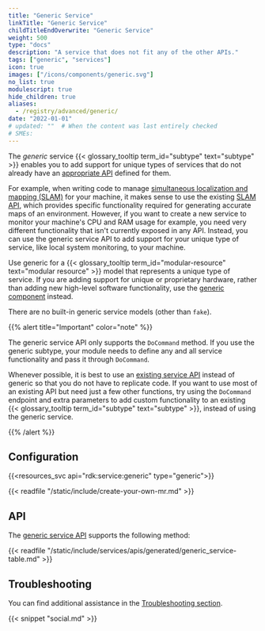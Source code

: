 ```yaml
---
title: "Generic Service"
linkTitle: "Generic Service"
childTitleEndOverwrite: "Generic Service"
weight: 500
type: "docs"
description: "A service that does not fit any of the other APIs."
tags: ["generic", "services"]
icon: true
images: ["/icons/components/generic.svg"]
no_list: true
modulescript: true
hide_children: true
aliases:
  - /registry/advanced/generic/
date: "2022-01-01"
# updated: ""  # When the content was last entirely checked
# SMEs:
---
```


The _generic_ service {{< glossary_tooltip term_id="subtype" text="subtype" >}} enables you to add support for unique types of services that do not already have an [appropriate API](/dev/reference/apis/#service-apis) defined for them.

For example, when writing code to manage [simultaneous localization and mapping (SLAM)](/operate/reference/services/slam/) for your machine, it makes sense to use the existing [SLAM API](/dev/reference/apis/services/slam/#api), which provides specific functionality required for generating accurate maps of an environment.
However, if you want to create a new service to monitor your machine's CPU and RAM usage for example, you need very different functionality that isn't currently exposed in any API.
Instead, you can use the generic service API to add support for your unique type of service, like local system monitoring, to your machine.

Use generic for a {{< glossary_tooltip term_id="modular-resource" text="modular resource" >}} model that represents a unique type of service.
If you are adding support for unique or proprietary hardware, rather than adding new high-level software functionality, use the [generic component](/operate/reference/components/generic/) instead.

There are no built-in generic service models (other than `fake`).

{{% alert title="Important" color="note" %}}

The generic service API only supports the `DoCommand` method.
If you use the generic subtype, your module needs to define any and all service functionality and pass it through `DoCommand`.

Whenever possible, it is best to use an [existing service API](/dev/reference/apis/services/) instead of generic so that you do not have to replicate code.
If you want to use most of an existing API but need just a few other functions, try using the `DoCommand` endpoint and extra parameters to add custom functionality to an existing {{< glossary_tooltip term_id="subtype" text="subtype" >}}, instead of using the generic service.

{{% /alert %}}

## Configuration

{{<resources_svc api="rdk:service:generic" type="generic">}}

{{< readfile "/static/include/create-your-own-mr.md" >}}

## API

The [generic service API](/dev/reference/apis/services/generic/) supports the following method:

{{< readfile "/static/include/services/apis/generated/generic_service-table.md" >}}

## Troubleshooting

You can find additional assistance in the [Troubleshooting section](/appendix/troubleshooting/).

{{< snippet "social.md" >}}
